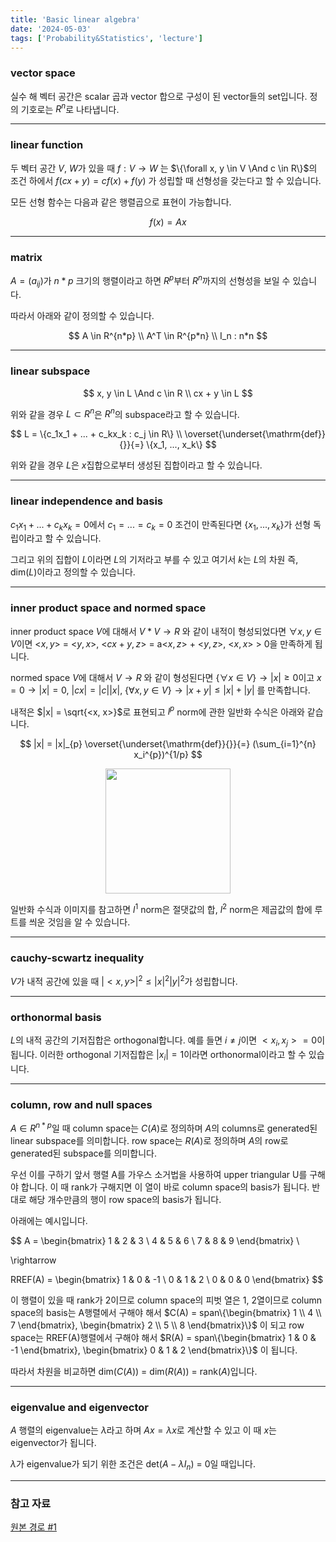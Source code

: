 ```yaml
---
title: 'Basic linear algebra'
date: '2024-05-03'
tags: ['Probability&Statistics', 'lecture']
---
```


### vector space

실수 해 벡터 공간은 scalar 곱과 vector 합으로 구성이 된 vector들의 set입니다. 정의 기호로는 $R^n$로 나타냅니다.

---

### linear function

두 벡터 공간 $V$, $W$가 있을 때 $f : V \rightarrow W$ 는 $\{\forall x, y \in V \And c \in R\}$의 조건 하에서 $f(cx+y) = cf(x) + f(y)$ 가 성립할 때 선형성을 갖는다고 할 수 있습니다.

모든 선형 함수는 다음과 같은 행렬곱으로 표현이 가능합니다.

$$
f(x) = Ax
$$

---

### matrix

$A = (a_{ij})$가 $n*p$ 크기의 행렬이라고 하면 $R^p$부터 $R^n$까지의 선형성을 보일 수 있습니다.

따라서 아래와 같이 정의할 수 있습니다.

$$
A \in R^{n*p} \\
A^T \in R^{p*n} \\
I_n : n*n
$$

---

### linear subspace

$$
x, y \in L \And c \in R \\
cx + y \in L
$$

위와 같을 경우 $L \subset R^n$은 $R^n$의 subspace라고 할 수 있습니다.

$$
L = \{c_1x_1 + ... + c_kx_k : c_j \in R\} \\ 
\overset{\underset{\mathrm{def}}{}}{=} \{x_1, ..., x_k\}
$$

위와 같을 경우 $L$은 $x$집합으로부터 생성된 집합이라고 할 수 있습니다.

---

### linear independence and basis

$c_1x_1 + ... + c_kx_k = 0$에서 $c_1 = ... = c_k = 0$ 조건이 만족된다면 $\{x_1, ..., x_k\}$가 선형 독립이라고 할 수 있습니다.

그리고 위의 집합이 $L$이라면 $L$의 기저라고 부를 수 있고 여기서 $k$는 $L$의 차원 즉, dim($L$)이라고 정의할 수 있습니다.

---

### inner product space and normed space

inner product space $V$에 대해서 $V*V \rightarrow R$ 와 같이 내적이 형성되었다면 $\forall x, y \in V$이면 <$x, y$> = <$y, x$>, <$cx + y , z$> = a<$x,z$> + <$y,z$>, <$x, x$> > 0을 만족하게 됩니다.

normed space $V$에 대해서 $V \rightarrow R$ 와 같이 형성된다면 $\{\forall x \in V\} \rightarrow |x| \ge 0$이고 $x = 0 \rightarrow |x| = 0$, $|cx| = |c||x|$, $\{\forall x, y \in V\} \rightarrow |x+y| \le |x| + |y|$ 를 만족합니다.

내적은 $|x| = \sqrt{<x, x>}$로 표현되고 $l^p$ norm에 관한 일반화 수식은 아래와 같습니다.

$$
|x| = |x|_{p} \overset{\underset{\mathrm{def}}{}}{=} (\sum_{i=1}^{n} x_i^{p})^{1/p}
$$

<img src="https://img1.daumcdn.net/thumb/R1280x0/?scode=mtistory2&fname=https%3A%2F%2Fblog.kakaocdn.net%2Fdn%2FFIyhg%2FbtqCRyyEJ86%2FUbaS1cpDzIk0wvuc1DeeK1%2Fimg.png" style="display: block; margin: 0 auto; height:200;" />

일반화 수식과 이미지를 참고하면 $l^1$ norm은 절댓값의 합, $l^2$ norm은 제곱값의 합에 루트를 씌운 것임을 알 수 있습니다.

---

### cauchy-scwartz inequality

$V$가 내적 공간에 있을 때 $|<x, y>|^2  \le |x|^2|y|^2$가 성립합니다.

---

### orthonormal basis

$L$의 내적 공간의 기저집합은 orthogonal합니다. 예를 들면 $i \neq j$이면 $<x_i, x_j> = 0$이 됩니다. 이러한 orthogonal 기저집합은 $|x_i| = 1$이라면 orthonormal이라고 할 수 있습니다.

---

### column, row and null spaces

$A \in R^{n*p}$일 때 column space는 $C(A)$로 정의하며 $A$의 columns로 generated된 linear subspace를 의미합니다. row space는 $R(A)$로 정의하며 $A$의 row로 generated된 subspace를 의미합니다.

우선 이를 구하기 앞서 행렬 A를 가우스 소거법을 사용하여 upper triangular U를 구해야 합니다. 이 때 rank가 구해지면 이 열이 바로 column space의 basis가 됩니다. 반대로 해당 개수만큼의 행이 row space의 basis가 됩니다.

아래에는 예시입니다.

$$
A = \begin{bmatrix}
1 & 2 & 3 \\
4 & 5 & 6 \\
7 & 8 & 9
\end{bmatrix} \\

\rightarrow 

RREF(A) = \begin{bmatrix}
1 & 0 & -1 \\
0 & 1 & 2 \\
0 & 0 & 0
\end{bmatrix}
$$

이 행렬이 있을 때 rank가 2이므로 column space의 피벗 열은 1, 2열이므로 column space의 basis는 A행렬에서 구해야 해서 $C(A) = span\{\begin{bmatrix} 1 \\ 4 \\ 7 \end{bmatrix}, \begin{bmatrix} 2 \\ 5 \\ 8 \end{bmatrix}\}$ 이 되고 row space는 RREF(A)행렬에서 구해야 해서 $R(A) = span\{\begin{bmatrix} 1 & 0 & -1 \end{bmatrix}, \begin{bmatrix} 0 & 1 & 2 \end{bmatrix}\}$ 이 됩니다.

따라서 차원을 비교하면 dim($C(A)$) = dim($R(A)$) = rank($A$)입니다.

---

### eigenvalue and eigenvector

$A$ 행렬의 eigenvalue는 $\lambda$라고 하며 $Ax = \lambda x$로 계산할 수 있고 이 때 $x$는 eigenvector가 됩니다.

$\lambda$가 eigenvalue가 되기 위한 조건은 det($A-\lambda I_n$) = 0일 때입니다.

---

### 참고 자료

[원본 경로 #1](https://www.dropbox.com/scl/fi/v36rpgglbohl4v2mw55x5/Chap1-linearAlgebra.pdf?rlkey=4mgcyr1cc4xs8ik7gurh1q93y&e=1&dl=0)



